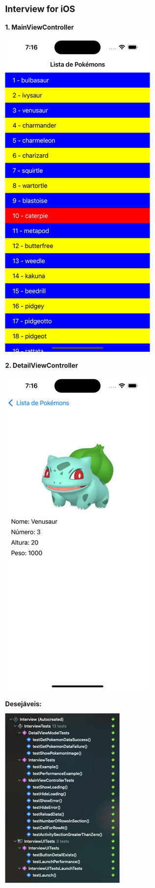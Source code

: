 # Interview for iOS



## 1. MainViewController

![MainViewController](Images/MainViewController.png)



## 2. DetailViewController

![DetailViewController](Images/DetailViewController.png)



## Desejáveis:
![testesunitarios](Images/testesunitarios.png)
